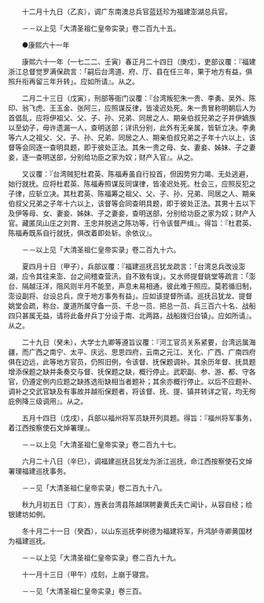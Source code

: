<!-- { "loadSidebar": true } -->
　　十二月十九日（乙亥），调广东南澳总兵官蓝廷珍为福建澎湖总兵官。

　　－－以上见「大清圣祖仁皇帝实录」卷二百九十五。

　　●康熙六十一年

　　康熙六十一年（一七二二、壬寅）春正月二十四日（庚戍），吏部议覆：『福建浙江总督觉罗满保疏言：「嗣后台湾道、府、厅、县在任三年，果于地方有益，俱照升衔再留三年升转」。应如所请』。从之。

　　二月二十三日（戊寅），刑部等衙门议覆：『台湾叛犯朱一贵、李勇、吴外、陈印、翁飞虎、王玉金、张阿三，应照谋反律，皆凌迟处死。朱一贵冒称明朝后人为首倡乱，应将伊祖父、父、子、孙、兄弟、同居之人、期亲伯叔兄弟之子并伊嫡族以至幼子，毋许遗漏一人，查明送部；详讯分别，此外有无亲属，皆斩立决。李勇等六人之祖父、父、子、孙、兄弟、同居之人、期亲伯叔兄弟之子年十六以上，该督等会同逐一查明具题，即于彼处正法。其朱一贵之母、女、妻妾、姊妹、子之妻妾，逐一查明送部，分别给功臣之家为奴；财产入官』。从之。

　　又议覆：『台湾贼犯杜君英、陈福寿虽自行投首，但因势穷力竭、无处逃避，始行就抚。应将杜君英、陈福寿照谋反同谋律，皆凌迟处死。杜会三，应照反犯之子律，应斩立决。其杜君英、陈福筹之祖父、父、子、孙、兄弟、同居之人、期亲伯叔父兄弟之子年十六以上，该督等会同查明具题，即于彼处正法。其男十五以下及伊等母、女、妻妾、姊妹、子之妻妾，查明送部，分别给功臣之家为奴；财产入官。藏匿凤山庄之刘育、王忠并脱逃之陈功等，行令该督严缉』。得旨：『杜君英、陈福寿既系自行就抚，俱改着即处斩。余依议』。

　　－－以上见「大清圣祖仁皇帝实录」卷二百九十六。

　　夏四月十日（甲子），兵部议覆：『福建巡抚吕犹龙疏言：「台湾总兵改设澎湖，应令其往来澎、台之间稽查营汛，自不致有误」。又水师提督姚堂等疏言：「澎台、隔越汪洋，阻风则半月不能至，声息未易相通，彼此难于照应。莫若循旧制，澎设副将、台设总兵，庶于地方事务有益」。应如该提督所请。巡抚吕犹龙、提督姚堂会疏，称台、厦道所属守备一员、千总一员、把总一员、兵三百六十名、战船四只甚属无益，请将此备弁兵丁分设于南、北两路，战船拨归台镇」。应如所请』。从之。

　　二十九日（癸未），大学士九卿等遵旨议覆：『河工官员关系紧要，台湾远属海疆，而广西之南宁、太平、庆远、思恩四府，云南之元江、关化、广西、广南四府俱在边远，此等地方官员，仍照旧例，令该督、抚保题调补。其余历年督、抚具题增添保题之缺并条奏交与督、抚保题之缺，概行停止。武职副、参、游、都、守各官，仍遵定例内应题之缺拣选衔缺相当者题补；其余亦概行停止。以后不应题补、调补之交武官缺及有事故并越衔保题者，将该督、抚、提、镇并转详之官，均无徇庇例降三级调用』。从之。

　　五月十四日（戊戌），兵部以福州将军员缺开列具题。得旨：『福州将军事务，着江西按察使石文焯署理』。

　　－－以上见「大清圣祖仁皇帝实录」卷二百九十七。

　　六月二十八日（辛巳），调福建巡抚吕犹龙为浙江巡抚，命江西按察使石文焯署理福建巡抚事务。

　　－－见「大清圣祖仁皇帝实录」卷二百九十八。

　　秋九月初五日（丁亥），旌表台湾县陈越琪聘妻黄氏夫亡闻讣，从容自经；给银建坊如例。

　　冬十月二十一日（癸酉），以山东巡抚李树德为福建将军，升鸿胪寺卿黄国材为福建巡抚。

　　－－以上见「大清圣祖仁皇帝实录」卷二百九十九。

　　十一月十三日（甲午）戍刻，上崩于寝宫。

　　－－见「大清圣祖仁皇帝实录」卷三百。  
　  
